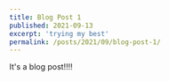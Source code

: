 ```yaml
---
title: Blog Post 1
published: 2021-09-13
excerpt: 'trying my best'
permalink: /posts/2021/09/blog-post-1/
---
```


It's a blog post!!!!
